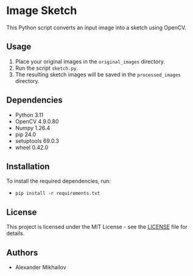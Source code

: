 # Image Sketch

This Python script converts an input image into a sketch using OpenCV.

## Usage

1. Place your original images in the `original_images` directory.
2. Run the script `sketch.py`.
3. The resulting sketch images will be saved in the `processed_images` directory.

## Dependencies

- Python 3.11
- OpenCV 4.9.0.80
- Numpy  1.26.4
- pip    24.0
- setuptools 69.0.3
- wheel 0.42.0

## Installation

To install the required dependencies, run:
- `pip install -r requirements.txt` 

## License

This project is licensed under the MIT License - see the [LICENSE](LICENSE) file for details.

## Authors

- Alexander Mikhailov
